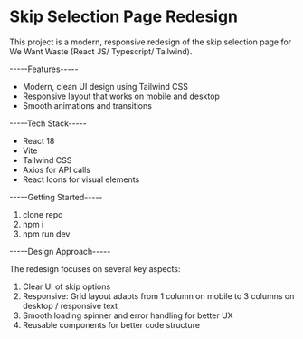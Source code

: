 # Skip Selection Page Redesign

This project is a modern, responsive redesign of the skip selection page for We Want Waste (React JS/ Typescript/ Tailwind).

-----Features-----

- Modern, clean UI design using Tailwind CSS
- Responsive layout that works on mobile and desktop
- Smooth animations and transitions

-----Tech Stack-----

- React 18
- Vite
- Tailwind CSS
- Axios for API calls
- React Icons for visual elements

-----Getting Started-----
 1. clone repo
 2. npm i
 3. npm run dev

-----Design Approach-----

The redesign focuses on several key aspects:

1. Clear UI of skip options 
2. Responsive: Grid layout adapts from 1 column on mobile to 3 columns on desktop / responsive text
3. Smooth loading spinner and error handling for better UX
4. Reusable components for better code structure 
